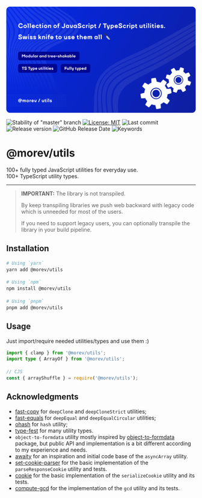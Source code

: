 ![Promo image of @morev/utils package](./.github/images/banner.svg)

![Stability of "master" branch](https://img.shields.io/github/actions/workflow/status/MorevM/utils/build.yaml?branch=master)
[![License: MIT](https://img.shields.io/badge/License-MIT-yellow.svg)](https://opensource.org/licenses/MIT)
![Last commit](https://img.shields.io/github/last-commit/morevm/utils)
![Release version](https://img.shields.io/github/v/release/morevm/utils?include_prereleases)
![GitHub Release Date](https://img.shields.io/github/release-date/morevm/utils)
![Keywords](https://img.shields.io/github/package-json/keywords/morevm/utils)

# @morev/utils

100+ fully typed JavaScript utilities for everyday use. \
100+ TypeScript utility types.

---

> **IMPORTANT:** The library is not transpiled.
>
> By keep transpiling libraries we push web backward with legacy code which is unneeded for most of the users.
>
> If you need to support legacy users, you can optionally transpile the library in your build pipeline.

## Installation

```bash
# Using `yarn`
yarn add @morev/utils

# Using `npm`
npm install @morev/utils

# Using `pnpm`
pnpm add @morev/utils
```

## Usage

Just import/require needed utilities/types and use them :)

```ts
import { clamp } from '@morev/utils';
import type { ArrayOf } from '@morev/utils';

// CJS
const { arrayShuffle } = require('@morev/utils');
```

## Acknowledgments

* [fast-copy](https://github.com/planttheidea/fast-copy) for `deepClone` and `deepCloneStrict` utilities;
* [fast-equals](https://github.com/planttheidea/fast-equals) for `deepEqual` and `deepEqualCircular` utilities;
* [ohash](https://github.com/unjs/ohash) for `hash` utility;
* [type-fest](https://github.com/sindresorhus/type-fest) for many utility types.
* `object-to-formdata` utility mostly inspired by [object-to-formdata](https://github.com/therealparmesh/object-to-formdata) package,
  but public API and implementation is a bit different according to my experience and needs.
* [awaity](https://github.com/asfktz/Awaity.js) for an inspiration and initial code base of the `asyncArray` utility.
* [set-cookie-parser](https://github.com/nfriedly/set-cookie-parser/) for the basic implementation of the `parseResponseCookie` utility and tests.
* [cookie](https://github.com/jshttp/cookie) for the basic implementation of the `serializeCookie` utility and its tests.
* [compute-gcd](https://github.com/compute-io/gcd) for the implementation of the `gcd` utility and its tests.
